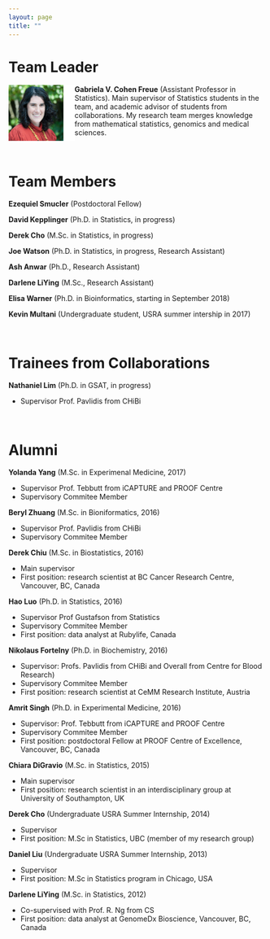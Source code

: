 ```yaml
---
layout: page
title: ""
---
```


# Team Leader

<img style="float: left;" src="/img/me.png" height="110" width="130"> **Gabriela V. Cohen Freue** (Assistant Professor in Statistics). Main supervisor of Statistics students in the team, and academic advisor of students from collaborations. My research team merges knowledge from mathematical statistics, genomics and medical sciences.

<br>

# Team Members

**Ezequiel Smucler** (Postdoctoral Fellow)

**David Kepplinger** (Ph.D. in Statistics, in progress)

**Derek Cho** (M.Sc. in Statistics, in progress)

**Joe Watson** (Ph.D. in Statistics, in progress, Research Assistant)

**Ash Anwar** (Ph.D., Research Assistant)

**Darlene LiYing** (M.Sc., Research Assistant)

**Elisa Warner** (Ph.D. in Bioinformatics, starting in September 2018)

**Kevin Multani** (Undergraduate student, USRA summer intership in 2017)

<br>


# Trainees from Collaborations

**Nathaniel Lim** (Ph.D. in GSAT, in progress)

-	Supervisor Prof. Pavlidis from CHiBi

<br>
 
# Alumni

**Yolanda Yang** (M.Sc. in Experimenal Medicine, 2017)

* Supervisor Prof. Tebbutt from iCAPTURE and PROOF Centre
* Supervisory Commitee Member

**Beryl Zhuang** (M.Sc. in Bioniformatics, 2016)

* Supervisor Prof. Pavlidis from CHiBi
* Supervisory Commitee Member

**Derek Chiu** (M.Sc. in Biostatistics, 2016)
 
 * Main supervisor
 * First position: research scientist at BC Cancer Research Centre, Vancouver, BC, Canada
  
**Hao Luo** (Ph.D. in Statistics, 2016)
*	Supervisor Prof Gustafson from Statistics
* Supervisory Commitee Member
*	First position: data analyst at Rubylife, Canada
 
**Nikolaus Fortelny** (Ph.D. in Biochemistry, 2016) 

 * Supervisor: Profs. Pavlidis from CHiBi and Overall from Centre for Blood Research)
 * Supervisory Commitee Member
 * First position: research scientist at CeMM Research Institute, Austria
 
**Amrit Singh** (Ph.D. in Experimental Medicine, 2016)

  * Supervisor: Prof. Tebbutt from iCAPTURE and PROOF Centre
  * Supervisory Commitee Member
  * First position: postdoctoral Fellow at PROOF Centre of Excellence, Vancouver, BC, Canada

**Chiara DiGravio** (M.Sc. in Statistics, 2015) 

 * Main supervisor
 * First position: research scientist in an interdisciplinary group at University of Southampton, UK
 
**Derek Cho** (Undergraduate USRA Summer Internship, 2014)
 * Supervisor
 * First position: M.Sc in Statistics, UBC (member of my research group)
 
**Daniel Liu** (Undergraduate USRA Summer Internship, 2013)
 * Supervisor
 * First position: M.Sc in Statistics program in Chicago, USA

**Darlene LiYing** (M.Sc. in Statistics, 2012)

 * Co-supervised with Prof. R. Ng from CS 
 * First position: data analyst at GenomeDx Bioscience, Vancouver, BC, Canada
 
 




